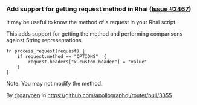 ### Add support for getting request method in Rhai ([Issue #2467](https://github.com/apollographql/router/issues/2467))

It may be useful to know the method of a request in your Rhai script.

This adds support for getting the method and performing comparisons against String representations.

```
fn process_request(request) {
    if request.method == "OPTIONS"  {
        request.headers["x-custom-header"] = "value"
    }
}
```

Note: You may not modify the method.

By [@garypen](https://github.com/garypen) in https://github.com/apollographql/router/pull/3355